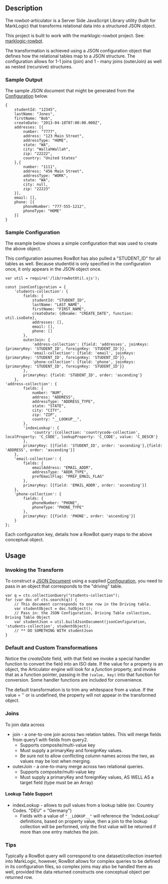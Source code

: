 ## Description

The rowbot-articulator is a Server Side JavaScript Library utility (built for MarkLogic) that transforms relational data into a structured JSON object.

This project is built to work with the marklogic-rowbot project.  See: [marklogic-rowbot](https://github.com/bradmann/marklogic-rowbot).

The transformation is achieved using a JSON configuration object that defines how the relational tables map to a JSON structure.  The configuration allows for 1-1 joins (join) and 1 - many joins (outerJoin) as well as nested (recursive) structures.

### Sample Output
The sample JSON document that might be generated from the [Configuration](#sample-configuration) below.

```
{
	studentId: "12345",
	lastName: "Jones",
	firstName: "Bob",
	createDate: "2013-04-18T07:00:00.000Z",
	addresses: [{
		number: "7777",
		address: "123 Main Street",
		addressType: "HOME",
		state: "WA",
		city: "WallahWallah",
		zip: "22222",
		country: "United States"
	},{
		number: "1111",
		address: "456 Main Street",
		addressType: "WORK",
		state: "WA",
		city: null,
		zip: "22223"
	}],
	email: [],
	phone: [{
		phoneNumber: "777-555-1212",
		phoneType: "HOME"
	}]
}
```

### Sample Configuration
The example below shows a simple configuration that was used to create the above object.  

This configuration assumes RowBot has also pulled a "STUDENT_ID" for all tables as well.  Because studentId is only specified in the configuration once, it only appears in the JSON object once.

```
var util = require('/lib/rowbotUtil.sjs');

const jsonConfiguration = {
	'students-collection': {
		fields: {
			studentId: "STUDENT_ID",
			lastName: "LAST_NAME",
			firstName: "FIRST_NAME",
			createDate: {dbname: "CREATE_DATE", function: util.isoDate},
			addresses: [],
			email: [],
			phone: []
		},
		outerJoin: {
			'address-collection': {field: 'addresses', joinKeys: {primaryKey: 'STUDENT_ID', foreignKey: 'STUDENT_ID'}},
			'email-collection': {field: 'email', joinKeys: {primaryKey: 'STUDENT_ID', foreignKey: 'STUDENT_ID'}},
			'phone-collection': {field: 'phone', joinKeys: {primaryKey: 'STUDENT_ID', foreignKey: 'STUDENT_ID'}}
		},
		primaryKey: {field: 'STUDENT_ID', order: 'ascending'}
	},
'address-collection': {
		fields: {
			number: "NUM",
			address: "ADDRESS",
			addressType: "ADDRESS_TYPE",
			state: "STATE",
			city: "CITY",
			zip: "ZIP",
			country: "__LOOKUP__",
		},
		'indexLookup': {
			'country':{collection: 'countrycode-collection', localProperty: 'C_CODE', lookupProperty: 'C_CODE', value: 'C_DESCR'}
		},
		primaryKey: [{field: 'STUDENT_ID', order: 'ascending'},{field: 'ADDRESS', order: 'ascending'}]
	},
	'email-collection': {
		fields: {
			emailAddress: "EMAIL_ADDR",
			addressType: "ADDR_TYPE",
			prefEmailFlag: "PREF_EMAIL_FLAG"
		},
		primaryKey: [{field: 'EMAIL_ADDR', order: 'ascending'}]
	},
	'phone-collection': {
		fields: {
			phoneNumber: "PHONE",
			phoneType: "PHONE_TYPE"
		},
		primaryKey: [{field: 'PHONE', order: 'ascending'}]
	}
};
```

Each configuration key, details how a RowBot query maps to the above conceptual object. 

## Usage

### Invoking the Transform
To construct a [JSON Document](#sample-output) using a supplied [Configuration](#sample-configuration), you need to pass in an object that corresponds to the "driving" table. 
```
var q = cts.collectionQuery("students-collection");
for (var doc of cts.search(q)) {
	// This document corresponds to one row in the Driving table.
	var studentObject = doc.toObject();
	// Pass in: the JSON Configuration, Driving Table collection, Driving Table Object
	var studentJson = util.buildJsonDocument(jsonConfiguration, 'students-collection', studentObject);
	// ** DO SOMETHING WITH studentJson
}
```

### Default and Custom Transformations
Notice the *createDate* field, with that field we invoke a special handler function to convert the field into an ISO date.  If the value for a property is an object, the Articulator engine will look for a *function* property, and invoke that as a function pointer, passing in the ```(value, key)``` into that function for conversion.  Some handler functions are included for convenience.  

The default transformation is to trim any whitespace from a value.  If the value = '' or is undefined, the property will not appear in the transformed object.

### Joins
To join data across 
* join - a one-to-one join across two relation tables.  This will merge fields from query1 with fields from query2.
	* Supports composite/multi-value key
	* Must supply a primaryKey and foreignKey values.
	* Be sure not to allow conflicting column names across the two, as values may be lost when merging.
* outerJoin - a one-to-many merge across two relational queries.
	* Supports composite/multi-value key
	* Must supply a primaryKey and foreignKey values, AS WELL AS a target field (type must be an Array)

#### Lookup Table Support

* indexLookup - allows to pull values from a lookup table (ex: Country Codes.   "DEU" = "Germany")
	* Fields with a value of ```"__LOOKUP__"``` will reference the 'indexLookup' definitions, based on property value, then a join to the lookup collection will be performed, only the first value will be returned if more than one entry matches the join.

### Tips
Typically a RowBot query will correspond to one dataset/collection inserted into MarkLogic, however, RowBot allows for complex queries to be defined in its configuration files, so complex joins may also be handled there as well, provided the data returned constructs one conceptual object per returned row.